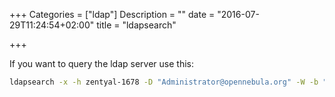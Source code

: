 +++
Categories = ["ldap"]
Description = ""
date = "2016-07-29T11:24:54+02:00"
title = "ldapsearch"

+++

If you want to query the ldap server use this:

```bash
ldapsearch -x -h zentyal-1678 -D "Administrator@opennebula.org" -W -b "cn=users,dc=opennebula,dc=org"
```

